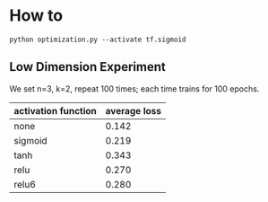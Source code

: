 # How to
```shell
python optimization.py --activate tf.sigmoid
```
## Low Dimension Experiment
We set n=3, k=2, repeat 100  times; each time trains for 100 epochs.

| activation function | average loss |
|---------------------|--------------|
| none                | 0.142        |
| sigmoid             | 0.219        |
| tanh                | 0.343        |
| relu                | 0.270        |
| relu6               | 0.280        |
